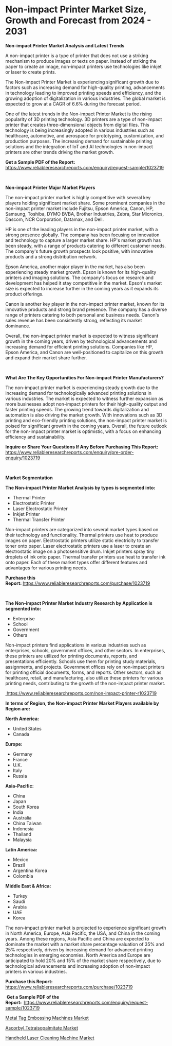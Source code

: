 <p><h1>Non-impact Printer Market Size, Growth and Forecast from 2024 - 2031</h1></p><p><strong>Non-impact Printer Market Analysis and Latest Trends</strong></p>
<p><p>A non-impact printer is a type of printer that does not use a striking mechanism to produce images or texts on paper. Instead of striking the paper to create an image, non-impact printers use technologies like inkjet or laser to create prints.</p><p>The Non-impact Printer Market is experiencing significant growth due to factors such as increasing demand for high-quality printing, advancements in technology leading to improved printing speeds and efficiency, and the growing adoption of digitalization in various industries. The global market is expected to grow at a CAGR of 6.6% during the forecast period.</p><p>One of the latest trends in the Non-impact Printer Market is the rising popularity of 3D printing technology. 3D printers are a type of non-impact printer that creates three-dimensional objects from digital files. This technology is being increasingly adopted in various industries such as healthcare, automotive, and aerospace for prototyping, customization, and production purposes. The increasing demand for sustainable printing solutions and the integration of IoT and AI technologies in non-impact printers are other trends driving the market growth.</p></p>
<p><strong>Get a Sample PDF of the Report:&nbsp;</strong> <a href="https://www.reliableresearchreports.com/enquiry/request-sample/1023719">https://www.reliableresearchreports.com/enquiry/request-sample/1023719</a></p>
<p>&nbsp;</p>
<p><strong>Non-impact Printer Major Market Players</strong></p>
<p><p>The non-impact printer market is highly competitive with several key players holding significant market share. Some prominent companies in the non-impact printer market include Fujitsu, Epson America, Canon, HP, Samsung, Toshiba, DYMO BVBA, Brother Industries, Zebra, Star Micronics, Dascom, NCR Corporation, Datamax, and Dell.</p><p>HP is one of the leading players in the non-impact printer market, with a strong presence globally. The company has been focusing on innovation and technology to capture a larger market share. HP's market growth has been steady, with a range of products catering to different customer needs. The company's future growth prospects look positive, with innovative products and a strong distribution network.</p><p>Epson America, another major player in the market, has also been experiencing steady market growth. Epson is known for its high-quality printers and imaging solutions. The company's focus on research and development has helped it stay competitive in the market. Epson's market size is expected to increase further in the coming years as it expands its product offerings.</p><p>Canon is another key player in the non-impact printer market, known for its innovative products and strong brand presence. The company has a diverse range of printers catering to both personal and business needs. Canon's sales revenue has been consistently strong, reflecting its market dominance.</p><p>Overall, the non-impact printer market is expected to witness significant growth in the coming years, driven by technological advancements and increasing demand for efficient printing solutions. Companies like HP, Epson America, and Canon are well-positioned to capitalize on this growth and expand their market share further.</p></p>
<p>&nbsp;</p>
<p><strong>What Are The Key Opportunities For Non-impact Printer Manufacturers?</strong></p>
<p><p>The non-impact printer market is experiencing steady growth due to the increasing demand for technologically advanced printing solutions in various industries. The market is expected to witness further expansion as more businesses adopt non-impact printers for their high-quality output and faster printing speeds. The growing trend towards digitalization and automation is also driving the market growth. With innovations such as 3D printing and eco-friendly printing solutions, the non-impact printer market is poised for significant growth in the coming years. Overall, the future outlook for the non-impact printer market is optimistic, with a focus on enhancing efficiency and sustainability.</p></p>
<p><strong>Inquire or Share Your Questions If Any Before Purchasing This Report:</strong> <a href="https://www.reliableresearchreports.com/enquiry/pre-order-enquiry/1023719">https://www.reliableresearchreports.com/enquiry/pre-order-enquiry/1023719</a></p>
<p>&nbsp;</p>
<p><strong>Market Segmentation</strong></p>
<p><strong>The Non-impact Printer Market Analysis by types is segmented into:</strong></p>
<p><ul><li>Thermal Printer</li><li>Electrostatic Printer</li><li>Laser Electrostatic Printer</li><li>Inkjet Printer</li><li>Thermal Transfer Printer</li></ul></p>
<p><p>Non-impact printers are categorized into several market types based on their technology and functionality. Thermal printers use heat to produce images on paper. Electrostatic printers utilize static electricity to transfer toner onto paper. Laser electrostatic printers use a laser to create an electrostatic image on a photosensitive drum. Inkjet printers spray tiny droplets of ink onto paper. Thermal transfer printers use heat to transfer ink onto paper. Each of these market types offer different features and advantages for various printing needs.</p></p>
<p><strong>Purchase this Report:&nbsp;</strong><a href="https://www.reliableresearchreports.com/purchase/1023719">https://www.reliableresearchreports.com/purchase/1023719</a></p>
<p>&nbsp;</p>
<p><strong>The Non-impact Printer Market Industry Research by Application is segmented into:</strong></p>
<p><ul><li>Enterprise</li><li>School</li><li>Government</li><li>Others</li></ul></p>
<p><p>Non-impact printers find applications in various industries such as enterprises, schools, government offices, and other sectors. In enterprises, these printers are utilized for printing documents, reports, and presentations efficiently. Schools use them for printing study materials, assignments, and projects. Government offices rely on non-impact printers for printing official documents, forms, and reports. Other sectors, such as healthcare, retail, and manufacturing, also utilize these printers for various printing needs, contributing to the growth of the non-impact printer market.</p></p>
<p><a href="https://www.reliableresearchreports.com/non-impact-printer-r1023719">&nbsp;https://www.reliableresearchreports.com/non-impact-printer-r1023719</a></p>
<p><strong>In terms of Region, the Non-impact Printer Market Players available by Region are:</strong></p>
<p>
    <p> <strong> North America: </strong>
        <ul>
            <li>United States</li>
            <li>Canada</li>
        </ul>
        </p> 
    <p> <strong> Europe: </strong>
        <ul>
            <li>Germany</li>
            <li>France</li>
            <li>U.K.</li>
            <li>Italy</li>
            <li>Russia</li>
        </ul>
        </p> 
    <p> <strong> Asia-Pacific: </strong>
        <ul>
            <li>China</li>
            <li>Japan</li>
            <li>South Korea</li>
            <li>India</li>
            <li>Australia</li>
            <li>China Taiwan</li>
            <li>Indonesia</li>
            <li>Thailand</li>
            <li>Malaysia</li>
        </ul>
        </p> 
    <p> <strong> Latin America: </strong>
        <ul>
            <li>Mexico</li>
            <li>Brazil</li>
            <li>Argentina Korea</li>
            <li>Colombia</li>
        </ul>
        </p> 
    <p> <strong> Middle East & Africa: </strong>
        <ul>
            <li>Turkey</li>
            <li>Saudi</li>
            <li>Arabia</li>
            <li>UAE</li>
            <li>Korea</li>
        </ul>
    </p>
    </p>
<p><p>The non-impact printer market is projected to experience significant growth in North America, Europe, Asia Pacific, the USA, and China in the coming years. Among these regions, Asia Pacific and China are expected to dominate the market with a market share percentage valuation of 35% and 25% respectively, driven by increasing demand for advanced printing technologies in emerging economies. North America and Europe are anticipated to hold 20% and 15% of the market share respectively, due to technological advancements and increasing adoption of non-impact printers in various industries.</p></p>
<p><strong>Purchase this Report: </strong><a href="https://www.reliableresearchreports.com/purchase/1023719">https://www.reliableresearchreports.com/purchase/1023719</a></p>
<p>&nbsp;<strong>Get a Sample PDF of the Report:&nbsp;&nbsp;</strong><a href="https://www.reliableresearchreports.com/enquiry/request-sample/1023719">https://www.reliableresearchreports.com/enquiry/request-sample/1023719</a></p>
<p><strong></strong></p>
<p><p><a href="https://www.linkedin.com/pulse/metal-tag-embossing-machines-market-outlook-industry-overview-uhjje?trackingId=STCP6aJUKyoh4v1OygvH0w%3D%3D">Metal Tag Embossing Machines Market</a></p><p><a href="https://issuu.com/reportprime-2/docs/ascorbyl-tetraisopalmitate-market-size-2030.pptx">Ascorbyl Tetraisopalmitate Market</a></p><p><a href="https://www.linkedin.com/pulse/analyzing-handheld-laser-cleaning-machine-market-global-mxrae?trackingId=PGLcXrr58c1SrN%2F2zMeYnA%3D%3D">Handheld Laser Cleaning Machine Market</a></p></p>